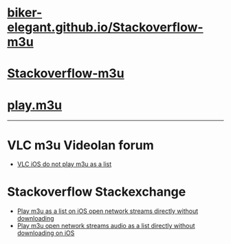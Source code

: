 # [biker-elegant.github.io/Stackoverflow-m3u](https://biker-elegant.github.io/Stackoverflow-m3u)

# [Stackoverflow-m3u](https://biker-elegant.github.io/Stackoverflow-m3u)

# [play.m3u](https://biker-elegant.github.io/Stackoverflow-m3u/static_files/play.m3u)

***

# VLC m3u Videolan forum
- [VLC iOS do not play m3u as a list](https://code.videolan.org/videolan/vlc-ios/-/issues/1345)

# Stackoverflow Stackexchange
- [Play m3u as a list on iOS open network streams directly without downloading](https://apple.stackexchange.com/q/439810/421125)
- [Play m3u open network streams audio as a list directly without downloading on iOS](https://softwarerecs.stackexchange.com/q/88942/79903)
